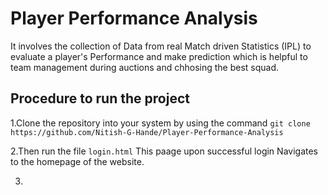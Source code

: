 # Player Performance Analysis
It involves the collection of Data from real Match driven Statistics (IPL) to evaluate a player's Performance and make prediction which is helpful to team management during auctions and chhosing the best squad.

## Procedure to run the project
1.Clone the repository into your system by using the command ```git clone https://github.com/Nitish-G-Hande/Player-Performance-Analysis```

2.Then run the file ```login.html``` This paage upon successful login Navigates to the homepage of the website.

3.
